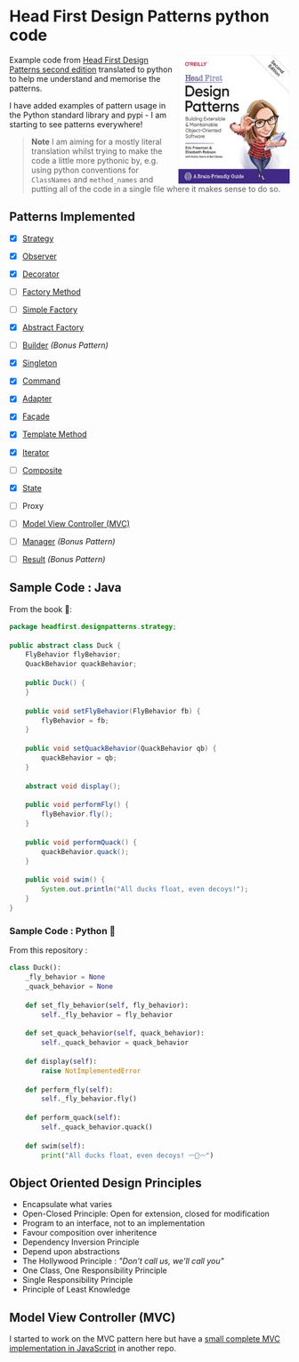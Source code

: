 # Head First Design Patterns python code

<img src="images\learning.oreilly.jpg" alt="Head First Design Patterns Second Edition" width="200" align="right">Example code from [Head First Design Patterns second edition](https://wickedlysmart.com/head-first-design-patterns/) translated to python to help me understand and memorise the patterns.

I have added examples of pattern usage in the Python standard library and pypi - I am starting to see patterns everywhere!

> **Note**
> I am aiming for a mostly literal translation whilst trying to make the code a little more pythonic by, e.g. using python conventions for `ClassNames` and `method_names` and putting all of the code in a single file where it makes sense to do so.

## Patterns Implemented

- [x] [Strategy](chapter01_strategy)
- [x] [Observer](chapter02_observer)
- [x] [Decorator](chapter03_decorator)
- [ ] [Factory Method](chapter04_factory)
- [ ] [Simple Factory](chapter04_factory)
- [x] [Abstract Factory](chapter04_factory)
- [ ] [Builder](chapter04_factory#builder-%EF%B8%8F%EF%B8%8F) _(Bonus Pattern)_
- [x] [Singleton](chapter05_singleton)
- [x] [Command](chapter06_command)
- [x] [Adapter](chapter07_adapter_facade)
- [x] [Façade](chapter07_adapter_facade)
- [x] [Template Method](chapter08_template)
- [x] [Iterator](chapter09_iterator_composite)
- [ ] [Composite](chapter09_iterator_composite)
- [x] [State](chapter10_state)
- [ ] Proxy
- [ ] [Model View Controller (MVC)](chapter12_compound)
- [ ] [Manager](chapter14_leftover) _(Bonus Pattern)_
- [ ] [Result](extra_result) _(Bonus Pattern)_


## Sample Code : Java

From the book 📖:
 
```java
package headfirst.designpatterns.strategy;

public abstract class Duck {
    FlyBehavior flyBehavior;
    QuackBehavior quackBehavior;

    public Duck() {
    }

    public void setFlyBehavior(FlyBehavior fb) {
        flyBehavior = fb;
    }

    public void setQuackBehavior(QuackBehavior qb) {
        quackBehavior = qb;
    }

    abstract void display();

    public void performFly() {
        flyBehavior.fly();
    }

    public void performQuack() {
        quackBehavior.quack();
    }

    public void swim() {
        System.out.println("All ducks float, even decoys!");
    }
}
```

### Sample Code : Python 🐍

From this repository :

```python
class Duck():
    _fly_behavior = None
    _quack_behavior = None

    def set_fly_behavior(self, fly_behavior):
        self._fly_behavior = fly_behavior

    def set_quack_behavior(self, quack_behavior):
        self._quack_behavior = quack_behavior

    def display(self):
        raise NotImplementedError

    def perform_fly(self):
        self._fly_behavior.fly()

    def perform_quack(self):
        self._quack_behavior.quack()

    def swim(self):
        print("All ducks float, even decoys! 〰🦆〰")
```

## Object Oriented Design Principles

- Encapsulate what varies
- Open-Closed Principle: Open for extension, closed for modification
- Program to an interface, not to an implementation
- Favour composition over inheritence
- Dependency Inversion Principle
- Depend upon abstractions
- The Hollywood Principle : _"Don't call us, we'll call you"_
- One Class, One Responsibility Principle
- Single Responsibility Principle
- Principle of Least Knowledge

## Model View Controller (MVC)

I started to work on the MVC pattern here but have a [small complete MVC implementation in JavaScript](https://github.com/dancergraham/HeadFirstJs/blob/master/battleship2D.js) in another repo. 
